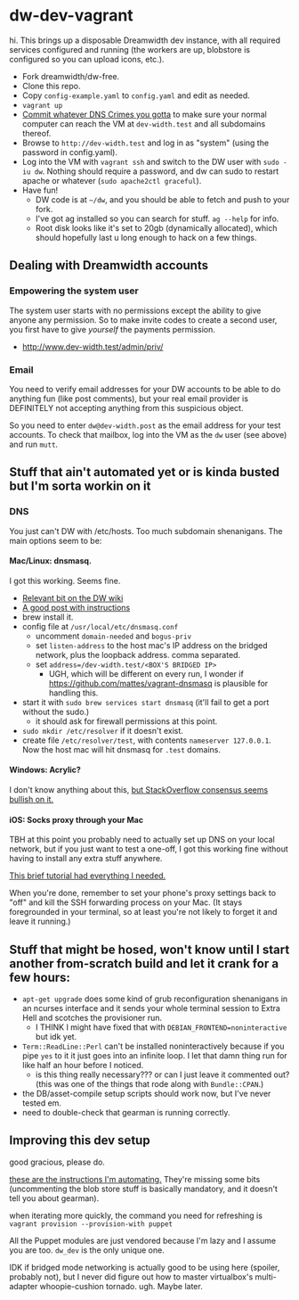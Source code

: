 # dw-dev-vagrant

hi. This brings up a disposable Dreamwidth dev instance, with all required services configured and running (the workers are up, blobstore is configured so you can upload icons, etc.).

- Fork dreamwidth/dw-free.
- Clone this repo.
- Copy `config-example.yaml` to `config.yaml` and edit as needed.
- `vagrant up`
- [Commit whatever DNS Crimes you gotta](#dns) to make sure your normal computer can reach the VM at `dev-width.test` and all subdomains thereof.
- Browse to `http://dev-width.test` and log in as "system" (using the password in config.yaml).
- Log into the VM with `vagrant ssh` and switch to the DW user with `sudo -iu dw`. Nothing should require a password, and dw can sudo to restart apache or whatever (`sudo apache2ctl graceful`).
- Have fun!
    - DW code is at `~/dw`, and you should be able to fetch and push to your fork.
    - I've got ag installed so you can search for stuff. `ag --help` for info.
    - Root disk looks like it's set to 20gb (dynamically allocated), which should hopefully last u long enough to hack on a few things.

## Dealing with Dreamwidth accounts

### Empowering the system user

The system user starts with no permissions except the ability to give anyone any permission. So to make invite codes to create a second user, you first have to give _yourself_ the payments permission.

- http://www.dev-width.test/admin/priv/

### Email

You need to verify email addresses for your DW accounts to be able to do anything fun (like post comments), but your real email provider is DEFINITELY not accepting anything from this suspicious object.

So you need to enter `dw@dev-width.post` as the email address for your test accounts. To check that mailbox, log into the VM as the `dw` user (see above) and run `mutt`.

## Stuff that ain't automated yet or is kinda busted but I'm sorta workin on it

### DNS

You just can't DW with /etc/hosts. Too much subdomain shenanigans. The main options seem to be:

#### Mac/Linux: dnsmasq.

I got this working. Seems fine.

- [Relevant bit on the DW wiki](http://wiki.dreamwidth.net/wiki/index.php/Subdomain_setup#Local_development_via_dnsmasq)
- [A good post with instructions](https://passingcuriosity.com/2013/dnsmasq-dev-osx/)
- brew install it.
- config file at `/usr/local/etc/dnsmasq.conf`
    - uncomment `domain-needed` and `bogus-priv`
    - set `listen-address` to the host mac's IP address on the bridged network, plus the loopback address. comma separated.
    - set `address=/dev-width.test/<BOX'S BRIDGED IP>`
        - UGH, which will be different on every run, I wonder if https://github.com/mattes/vagrant-dnsmasq is plausible for handling this.
- start it with `sudo brew services start dnsmasq` (it'll fail to get a port without the sudo.)
    - it should ask for firewall permissions at this point.
- `sudo mkdir /etc/resolver` if it doesn't exist.
- create file `/etc/resolver/test`, with contents `nameserver 127.0.0.1`. Now the host mac will hit dnsmasq for `.test` domains.

#### Windows: Acrylic?

I don't know anything about this, [but StackOverflow consensus seems bullish on it.](https://stackoverflow.com/questions/138162/wildcards-in-a-windows-hosts-file)

#### iOS: Socks proxy through your Mac

TBH at this point you probably need to actually set up DNS on your local network, but if you just want to test a one-off, I got this working fine without having to install any extra stuff anywhere.

[This brief tutorial had everything I needed.](https://gist.github.com/austinhappel/5614113)

When you're done, remember to set your phone's proxy settings back to "off" and kill the SSH forwarding process on your Mac. (It stays foregrounded in your terminal, so at least you're not likely to forget it and leave it running.)

## Stuff that might be hosed, won't know until I start another from-scratch build and let it crank for a few hours:

- `apt-get upgrade` does some kind of grub reconfiguration shenanigans in an ncurses interface and it sends your whole terminal session to Extra Hell and scotches the provisioner run.
    - I THINK I might have fixed that with `DEBIAN_FRONTEND=noninteractive` but idk yet.
- `Term::ReadLine::Perl` can't be installed noninteractively because if you pipe `yes` to it it just goes into an infinite loop. I let that damn thing run for like half an hour before I noticed.
    - is this thing really necessary??? or can I just leave it commented out? (this was one of the things that rode along with `Bundle::CPAN`.)
- the DB/asset-compile setup scripts should work now, but I've never tested em.
- need to double-check that gearman is running correctly.


## Improving this dev setup

good gracious, please do.

[these are the instructions I'm automating.](http://wiki.dwscoalition.org/wiki/index.php/Dreamwidth_Scratch_Installation) They're missing some bits (uncommenting the blob store stuff is basically mandatory, and it doesn't tell you about gearman).

when iterating more quickly, the command you need for refreshing is `vagrant provision --provision-with puppet`

All the Puppet modules are just vendored because I'm lazy and I assume you are too. `dw_dev` is the only unique one.

IDK if bridged mode networking is actually good to be using here (spoiler, probably not), but I never did figure out how to master virtualbox's multi-adapter whoopie-cushion tornado. ugh. Maybe later.

